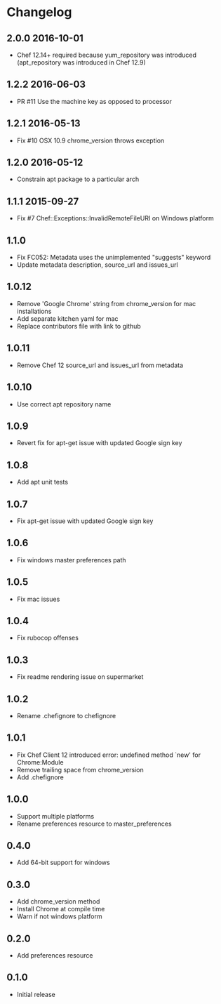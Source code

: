 # Changelog

## 2.0.0 2016-10-01

- Chef 12.14+ required because yum_repository was introduced (apt_repository was introduced in Chef 12.9)

## 1.2.2 2016-06-03

- PR #11 Use the machine key as opposed to processor 

## 1.2.1 2016-05-13

- Fix #10 OSX 10.9 chrome_version throws exception

## 1.2.0 2016-05-12

- Constrain apt package to a particular arch

## 1.1.1 2015-09-27

-  Fix #7 Chef::Exceptions::InvalidRemoteFileURI on Windows platform 

## 1.1.0

- Fix FC052: Metadata uses the unimplemented "suggests" keyword
- Update metadata description, source_url and issues_url

## 1.0.12

- Remove 'Google Chrome' string from chrome_version for mac installations
- Add separate kitchen yaml for mac
- Replace contributors file with link to github

## 1.0.11

- Remove Chef 12 source_url and issues_url from metadata

## 1.0.10

- Use correct apt repository name

## 1.0.9

- Revert fix for apt-get issue with updated Google sign key

## 1.0.8

- Add apt unit tests

## 1.0.7

- Fix apt-get issue with updated Google sign key

## 1.0.6

- Fix windows master preferences path

## 1.0.5

- Fix mac issues

## 1.0.4

- Fix rubocop offenses

## 1.0.3

- Fix readme rendering issue on supermarket

## 1.0.2

- Rename .chefignore to chefignore

## 1.0.1

- Fix Chef Client 12 introduced error: undefined method `new' for Chrome:Module
- Remove trailing space from chrome_version
- Add .chefignore

## 1.0.0

- Support multiple platforms
- Rename preferences resource to master_preferences

## 0.4.0

- Add 64-bit support for windows

## 0.3.0

- Add chrome_version method
- Install Chrome at compile time
- Warn if not windows platform

## 0.2.0

- Add preferences resource

## 0.1.0

- Initial release

